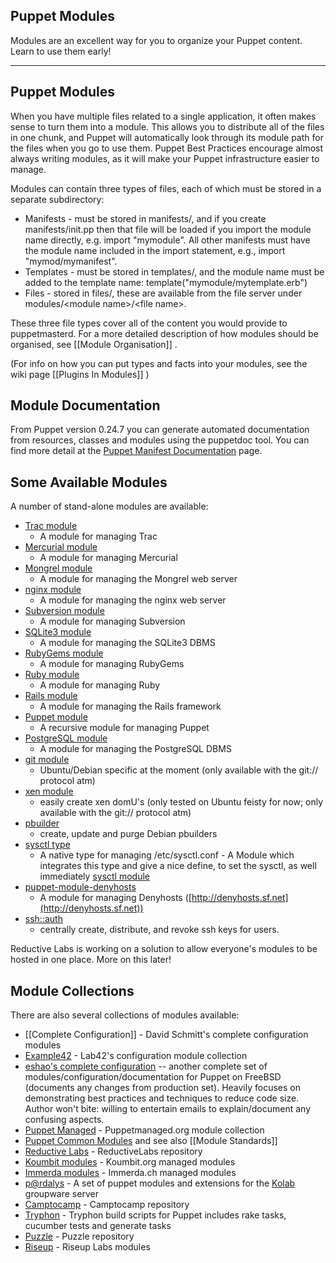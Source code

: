 Puppet Modules
--------------

Modules are an excellent way for you to organize your Puppet content.
Learn to use them early!

* * *

Puppet Modules
--------------

When you have multiple files related to a single application, it
often makes sense to turn them into a module. This allows you to
distribute all of the files in one chunk, and Puppet will
automatically look through its module path for the files when you
go to use them.  Puppet Best Practices encourage almost always
writing modules, as it will make your Puppet infrastructure
easier to manage.

Modules can contain three types of files, each of which must be
stored in a separate subdirectory:

-   Manifests - must be stored in manifests/, and if you create
    manifests/init.pp then that file will be loaded if you import the
    module name directly, e.g. import "mymodule". All other manifests
    must have the module name included in the import statement, e.g.,
    import "mymod/mymanifest".
-   Templates - must be stored in templates/, and the module name
    must be added to the template name:
    template("mymodule/mytemplate.erb")
-   Files - stored in files/, these are available from the file
    server under modules/\<module name>/\<file name>.

These three file types cover all of the content you would provide
to puppetmasterd. For a more detailed description of how modules
should be organised, see [[Module Organisation]] .

(For info on how you can put types and facts into your modules, see
the wiki page [[Plugins In Modules]] )

Module Documentation
--------------------

From Puppet version 0.24.7 you can generate automated documentation
from resources, classes and modules using the puppetdoc tool. You
can find more detail at the
[Puppet Manifest Documentation](http://www.reductivelabs.com/trac/puppet/wiki/PuppetManifestDocumentation)
page.

Some Available Modules
----------------------

A number of stand-alone modules are available:

-   [Trac module](http://github.com/lak/puppet-trac/tree/master) 
    - A module for managing Trac
-   [Mercurial module](http://github.com/lak/puppet-mercurial/tree/master)
    - A module for managing Mercurial
-   [Mongrel module](http://github.com/lak/puppet-mongrel/tree/master)
    - A module for managing the Mongrel web server
-   [nginx module](http://github.com/lak/puppet-nginx/tree/master)
    - A module for managing the nginx web server
-   [Subversion module](http://github.com/lak/puppet-subversion/tree/master)
    - A module for managing Subversion
-   [SQLite3 module](http://github.com/lak/puppet-sqlite3/tree/master)
    - A module for managing the SQLite3 DBMS
-   [RubyGems module](http://github.com/lak/puppet-rubygems/tree/master)
    - A module for managing RubyGems
-   [Ruby module](http://github.com/lak/puppet-ruby/tree/master)
    - A module for managing Ruby
-   [Rails module](http://github.com/lak/puppet-rails/tree/master)
    - A module for managing the Rails framework
-   [Puppet module](http://github.com/lak/puppet-puppet/tree/master)
    - A recursive module for managing Puppet
-   [PostgreSQL module](http://github.com/lak/puppet-postgres/tree/master)
    - A module for managing the PostgreSQL DBMS
-   [git module](git://oppermannen.com/modules/git.git/) 
    - Ubuntu/Debian specific at the moment (only available with the git:// protocol atm)
-   [xen module](git://oppermannen.com/modules/xen.git/)
    - easily create xen domU's (only tested on Ubuntu feisty for now; only available with the git:// protocol atm)
-   [pbuilder](http://caspian.raphink.net/puppet/pbuilder_module_0.02.tgz)
    - create, update and purge Debian pbuilders
-   [sysctl type](http://spook.wpi.edu/sysctl) 
    - A native type for managing /etc/sysctl.conf - A Module which integrates this type and give a nice define, to set the sysctl, as well immediately [sysctl module](http://github.com/duritong/puppet-sysctl)
-   [puppet-module-denyhosts](http://github.com/pjs/puppet-module-denyhosts)
    - A module for managing Denyhosts
    ([http://denyhosts.sf.net](http://denyhosts.sf.net))
-   [ssh::auth](http://www.reductivelabs.com/trac/puppet/wiki/Recipes/ModuleSSHAuth)
    - centrally create, distribute, and revoke ssh keys for users.

Reductive Labs is working on a solution to allow everyone's modules to be hosted in one place.  More on this later!

Module Collections
------------------

There are also several collections of modules available:

-   [[Complete Configuration]] - David Schmitt's complete
    configuration modules
-   [Example42](http://www.example42.com/) - Lab42's configuration module
    collection
-   [eshao's complete configuration](http://github.com/eshao/puppet)
    -- another complete set of modules/configuration/documentation for
    Puppet on FreeBSD (documents any changes from production set).
    Heavily focuses on demonstrating best practices and techniques to
    reduce code size. Author won't bite: willing to entertain emails to
    explain/document any confusing aspects.
-   [Puppet Managed](http://puppetmanaged.org/) - Puppetmanaged.org
    module collection
-   [Puppet Common Modules](http://projects.reductivelabs.com/projects/show/pcm) and see also [[Module Standards]]
-   [Reductive Labs](http://modules.reductivelabs.com/) - ReductiveLabs repository
-   [Koumbit modules](http://git.koumbit.net/) - Koumbit.org managed modules
-   [Immerda modules](http://git.puppet.immerda.ch/) - Immerda.ch managed modules
-   [p@rdalys](http://github.com/wrobel/pardalys/tree/master/pardalys) - A set of puppet modules and extensions for the [Kolab](http://www.kolab.org) groupware server
-   [Camptocamp](http://github.com/camptocamp) - Camptocamp repository
-   [Tryphon](http://github.com/albanpeignier/tryphon-puppet/tree/master) - Tryphon build scripts for Puppet includes rake tasks, cucumber tests and generate tasks
-   [Puzzle](http://puppet.git.puzzle.ch) - Puzzle repository
-   [Riseup](https://labs.riseup.net/code/projects/show/puppetmodules) - Riseup Labs modules




